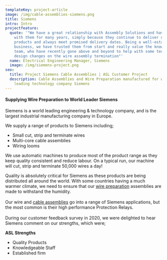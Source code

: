 ```yaml
---
templateKey: project-article
image: /img/cable-assemblies-siemens.png
title: Siemens
intro: Intro
projectfeature:
  quote: '"We have a great relationship with Assembly Solutions and have worked
    with them for many years, simply because they continue to deliver quality
    products and always meet promised delivery dates. Being a well-established
    business, we have trusted them from start and really value the knowledgeable
    team, who have recently gone above and beyond to help with some technical
    design changes on the wire assembly termination"'
  name: Electrical Engineering Manager, Siemens
  image: /img/siemens-project.png
seo:
  title: Project Siemens Cable Assemblies | ASL Customer Project
  description: Cable Assemblies and Wire Preparation manufactured for world
    leading technology company Siemens
---
```

#### **Supplying Wire Preparation to World Leader Siemens**

Siemens is a world leading engineering & technology company, and is the largest industrial manufacturing company in Europe.

We supply a range of products to Siemens including;

* Small cut, strip and terminate wires  
* Multi-core cable assemblies 
* Wiring looms  

We use automatic machines to produce most of the product range as they keep quality consistent and reduce labour. On a typical run, our machine will cut, strip and terminate 50,000 wires a day!

Quality is absolutely critical for Siemens as these products are being distributed all around the world. With some countries having a much warmer climate, we need to ensure that our [wire preparation](/wire-preparation) assemblies are made to withstand the humidity.\
\
Our wire and [cable assemblies](/cable-assemblies) go into a range of Siemens applications, but the most common is their high performance Protection Relays.\
\
During our customer feedback survey in 2020, we were delighted to hear Siemens comment on our strengths, which were;

**ASL Strengths** 

* Quality Products 
* Knowledgeable Staff 
* Established firm